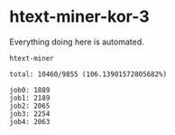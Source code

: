 # htext-miner-kor-3

Everything doing here is automated.

```
htext-miner

total: 10460/9855 (106.13901572805682%)

job0: 1889
job1: 2189
job2: 2065
job3: 2254
job4: 2063
```